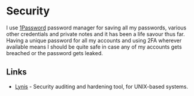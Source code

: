 # Security
I use [1Password](https://1password.com/) password manager for saving all my passwords, various other credentials and private notes and it has been a life savour thus far. Having a unique password for all my accounts and using 2FA wherever available means I should be quite safe in case any of my accounts gets breached or the password gets leaked.

## Links
- [Lynis](https://github.com/CISOfy/lynis) - Security auditing and hardening tool, for UNIX-based systems.